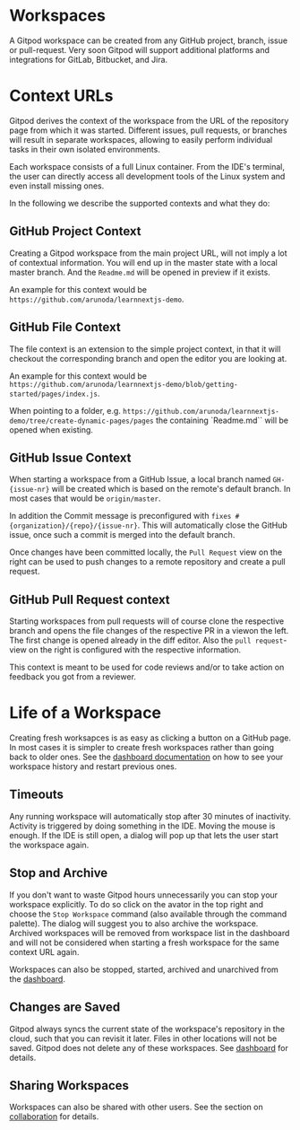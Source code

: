 # Workspaces

A Gitpod workspace can be created from any GitHub project, branch, issue or pull-request.
Very soon Gitpod will support additional platforms and integrations for GitLab, Bitbucket, and Jira. 

# Context URLs

Gitpod derives the context of the workspace from the URL of the repository page from which it 
was started. Different issues, pull requests, or branches will result in separate workspaces,
allowing to easily perform individual tasks in their own isolated environments.

Each workspace consists of a full Linux container. From the IDE's terminal, the user can directly access 
all development tools of the Linux system and even install missing ones.

In the following we describe the supported contexts and what they do:

## GitHub Project Context

Creating a Gitpod workspace from the main project URL, will not imply a lot of contextual information. You will end up
in the master state with a local master branch. And the `Readme.md` will be opened in preview if it exists.

An example for this context would be `https://github.com/arunoda/learnnextjs-demo`.

## GitHub File Context

The file context is an extension to the simple project context, in that it will checkout the corresponding branch 
and open the editor you are looking at. 

An example for this context would be `https://github.com/arunoda/learnnextjs-demo/blob/getting-started/pages/index.js`.

When pointing to a folder, e.g. `https://github.com/arunoda/learnnextjs-demo/tree/create-dynamic-pages/pages` the containing `Readme.md``
will be opened when existing.

## GitHub Issue Context

When starting a workspace from a GitHub Issue, a local branch named `GH-{issue-nr}` will be created which is based on the remote's 
default branch. In most cases that would be `origin/master`.

In addition the Commit message is preconfigured with `fixes #{organization}/{repo}/{issue-nr}`. This will automatically close the GitHub issue, once
such a commit is merged into the default branch.

Once changes have been committed locally, the `Pull Request` view on the right can be used to push changes to a remote repository and create a pull request.

## GitHub Pull Request context

Starting workspaces from pull requests will of course clone the respective branch and opens the file changes of the respective PR in a viewon the left.
The first change is opened already in the diff editor. Also the `pull request`-view on the right is configured with the respective information.

This context is meant to be used for code reviews and/or to take action on feedback you got from a reviewer.

# Life of a Workspace

Creating fresh worksapces is as easy as clicking a button on a GitHub page. In most cases it is simpler to create fresh workspaces rather than going back to
older ones. See the [dashboard documentation](60_Dashboard.md) on how to see your workspace history and restart previous ones.

## Timeouts
Any running workspace will automatically stop after 30 minutes of inactivity. Activity is triggered by doing something in the IDE. 
Moving the mouse is enough. If the IDE is still open, a dialog will pop up that lets the user start
the workspace again.

## Stop and Archive
If you don't want to waste Gitpod hours unnecessarily you can stop your workspace explicitly. To do so click on the avator in the top right
and choose the `Stop Workspace` command (also available through the command palette).
The dialog will suggest you to also archive the workspace. Archived workspaces will be removed from workspace list in the dashboard and will not be 
considered when starting a fresh workspace for the same context URL again.

Workspaces can also be stopped, started, archived and unarchived from the [dashboard](60_Dashboard.md). 

## Changes are Saved
Gitpod always syncs the current state of the workspace's repository in the cloud, such that 
you can revisit it later. Files in other locations will not be saved. Gitpod does not delete 
any of these workspaces. See [dashboard](60_Dashboard.md) for details.

## Sharing Workspaces
Workspaces can also be shared with other users. See the section on [collaboration](5_Collaboration.md) 
for details.